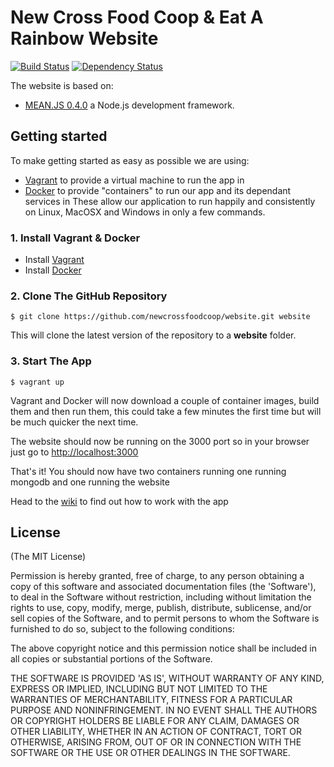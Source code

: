 # New Cross Food Coop & Eat A Rainbow Website

[![Build Status](http://drone.newcrossfoodcoop.org.uk/api/badge/github.com/newcrossfoodcoop/website/status.svg?branch=master)](http://drone.newcrossfoodcoop.org.uk/github.com/newcrossfoodcoop/website)
[![Dependency Status](https://david-dm.org/newcrossfoodcoop/website.svg)](https://david-dm.org/newcrossfoodcoop/website)

The website is based on: 
* [MEAN.JS 0.4.0](https://github.com/meanjs/mean/tree/0.4.0) a Node.js development framework.

## Getting started
To make getting started as easy as possible we are using: 
* [Vagrant](https://www.vagrantup.com/) to provide a virtual machine to run the app in
* [Docker](https://www.docker.com/) to provide "containers" to run our app and its dependant services in
These allow our application to run happily and consistently on Linux, MacOSX and Windows in only a few commands.

### 1. Install Vagrant & Docker
* Install [Vagrant](http://www.vagrantup.com/downloads)
* Install [Docker](http://www.docker.com/)

### 2. Clone The GitHub Repository
```
$ git clone https://github.com/newcrossfoodcoop/website.git website
```
This will clone the latest version of the repository to a **website** folder.

### 3. Start The App
```
$ vagrant up
```
Vagrant and Docker will now download a couple of container images, build them and then run them, this could take a few minutes the first time but will be much quicker the next time.

The website should now be running on the 3000 port so in your browser just go to [http://localhost:3000](http://localhost:3000)
                            
That's it! You should now have two containers running one running mongodb and one running the website

Head to the [wiki](https://github.com/newcrossfoodcoop/nxgfc/wiki/Home) to find out how to work with the app

## License
(The MIT License)

Permission is hereby granted, free of charge, to any person obtaining
a copy of this software and associated documentation files (the
'Software'), to deal in the Software without restriction, including
without limitation the rights to use, copy, modify, merge, publish,
distribute, sublicense, and/or sell copies of the Software, and to
permit persons to whom the Software is furnished to do so, subject to
the following conditions:

The above copyright notice and this permission notice shall be
included in all copies or substantial portions of the Software.

THE SOFTWARE IS PROVIDED 'AS IS', WITHOUT WARRANTY OF ANY KIND,
EXPRESS OR IMPLIED, INCLUDING BUT NOT LIMITED TO THE WARRANTIES OF
MERCHANTABILITY, FITNESS FOR A PARTICULAR PURPOSE AND NONINFRINGEMENT.
IN NO EVENT SHALL THE AUTHORS OR COPYRIGHT HOLDERS BE LIABLE FOR ANY
CLAIM, DAMAGES OR OTHER LIABILITY, WHETHER IN AN ACTION OF CONTRACT,
TORT OR OTHERWISE, ARISING FROM, OUT OF OR IN CONNECTION WITH THE
SOFTWARE OR THE USE OR OTHER DEALINGS IN THE SOFTWARE.
